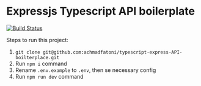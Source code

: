 # Expressjs Typescript API boilerplate

[![Build Status](https://travis-ci.org/achmadfatoni/typescript-express-API-boilterplate.svg?branch=master)](https://travis-ci.org/achmadfatoni/typescript-express-API-boilterplate)

Steps to run this project:

1. `git clone git@github.com:achmadfatoni/typescript-express-API-boilterplace.git`
2. Run `npm i` command
3. Rename `.env.example` to `.env`, then se necessary config
4. Run `npm run dev` command
